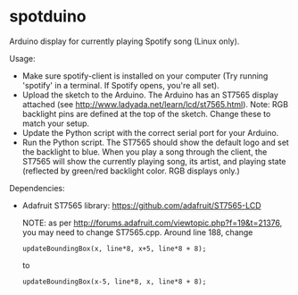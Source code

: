 # spotduino
Arduino display for currently playing Spotify song (Linux only).

Usage:
- Make sure spotify-client is installed on your computer (Try running 'spotify' in a terminal. If Spotify opens, you're all set).
- Upload the sketch to the Arduino. The Arduino has an ST7565 display attached (see http://www.ladyada.net/learn/lcd/st7565.html).
  Note: RGB backlight pins are defined at the top of the sketch. Change these to match your setup.
- Update the Python script with the correct serial port for your Arduino.
- Run the Python script. The ST7565 should show the default logo and set the backlight to blue. When you play a song through the client,
  the ST7565 will show the currently playing song, its artist, and playing state (reflected by green/red backlight color. RGB displays only.)

Dependencies:
- Adafruit ST7565 library: https://github.com/adafruit/ST7565-LCD

  NOTE: as per http://forums.adafruit.com/viewtopic.php?f=19&t=21376, you may need to change ST7565.cpp. Around line 188, change 

  `updateBoundingBox(x, line*8, x+5, line*8 + 8);`

  to

  `updateBoundingBox(x-5, line*8, x, line*8 + 8);`